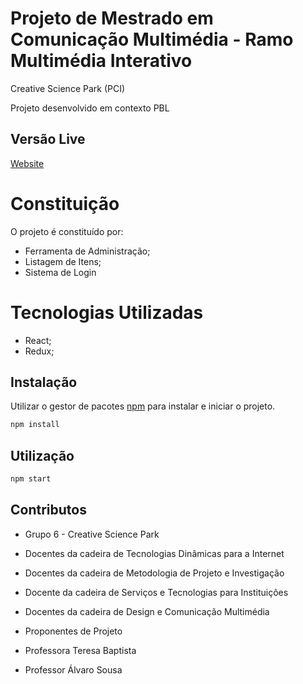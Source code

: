 # Projeto de Mestrado em Comunicação Multimédia - Ramo Multimédia Interativo

Creative Science Park (PCI)

Projeto desenvolvido em contexto PBL

## Versão Live

[Website](https://creative-science-park.web.app/)

# Constituição

O projeto é constituído por:

- Ferramenta de Administração;
- Listagem de Itens;
- Sistema de Login

# Tecnologias Utilizadas

- React;
- Redux;

## Instalação

Utilizar o gestor de pacotes [npm](https://www.npmjs.com/) para instalar e iniciar o projeto.

```bash
npm install
```

## Utilização

```python
npm start
```

## Contributos

- Grupo 6 - Creative Science Park
- Docentes da cadeira de Tecnologias Dinâmicas para a Internet
- Docentes da cadeira de Metodologia de Projeto e Investigação
- Docente da cadeira de Serviços e Tecnologias para Instituições
- Docentes da cadeira de Design e Comunicação Multimédia

- Proponentes de Projeto
- Professora Teresa Baptista
- Professor Álvaro Sousa
